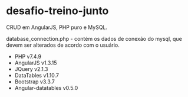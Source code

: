 # desafio-treino-junto
CRUD em AngularJS, PHP puro e MySQL.

database_connection.php - contém os dados de conexão do mysql, que devem ser alterados de acordo com o usuário.


- PHP v7.4.9
- AngularJS v1.3.15
- JQuery v2.1.3
- DataTables v1.10.7
- Bootstrap v3.3.7
- Angular-datatables v0.5.0
